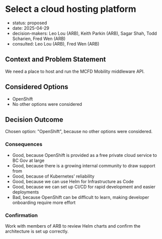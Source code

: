 [//]: # (bc-madr v0.1)
<!-- modified MADR 4.0.0 -->

# Select a cloud hosting platform

* status: proposed <!-- proposed | rejected | accepted | deprecated | ... | superseded by ADR-0123 -->
* date: 2025-04-29 <!-- YYYY-MM-DD when the decision was last updated -->
* decision-makers: Leo Lou (ARB), Keith Parkin (ARB), Sagar Shah, Todd Scharien, Fred Wen (ARB) <!-- list everyone involved in the decision -->
* consulted: Leo Lou (ARB), Fred Wen (ARB) <!-- list everyone whose opinions are sought (typically subject-matter experts); and with whom there is a two-way communication --> <!-- OPTIONAL -->

## Context and Problem Statement

We need a place to host and run the MCFD Mobility middleware API.

## Considered Options

* OpenShift
* No other options were considered

## Decision Outcome

Chosen option: "OpenShift", because no other options were considered.

### Consequences

* Good, because OpenShift is provided as a free private cloud service to BC Gov at large
* Good, because there is a growing internal community to draw support from
* Good, because of Kubernetes' reliability
* Good, because we can use Helm for Infrastructure as Code
* Good, because we can set up CI/CD for rapid development and easier deployments
* Bad, because OpenShift can be difficult to learn, making developer onboarding require more effort

### Confirmation

Work with members of ARB to review Helm charts and confirm the architecture is set up correctly.
